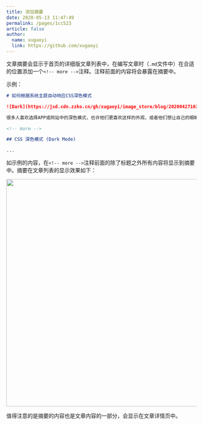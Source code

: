 ```yaml
---
title: 添加摘要
date: 2020-05-13 11:47:49
permalink: /pages/1cc523
article: false
author: 
  name: xugaoyi
  link: https://github.com/xugaoyi
---
```


文章摘要会显示于首页的详细版文章列表中，在编写文章时（`.md`文件中）在合适的位置添加一个`<!-- more -->`注释。注释前面的内容将会暴露在摘要中。

示例：

```md
# 如何根据系统主题自动响应CSS深色模式

![Dark](https://jsd.cdn.zzko.cn/gh/xugaoyi/image_store/blog/20200427163531.jpg)

很多人喜欢选择APP或网站中的深色模式，也许他们更喜欢这样的外观，或者他们想让自己的眼睛免受疲劳。这篇文章将告诉你如何在网站中实现一个自动的CSS深色模式，根据访客的系统主题来自动响应。

<!-- more -->

## CSS 深色模式 (Dark Mode)

...

```

如示例的内容，在`<!-- more -->`注释前面的除了标题之外所有内容将显示到摘要中。摘要在文章列表的显示效果如下：
<p align="center">
  <img src="https://jsd.cdn.zzko.cn/gh/xugaoyi/image_store/blog/20200513165502.png" width="600">
</p>

值得注意的是摘要的内容也是文章内容的一部分，会显示在文章详情页中。
